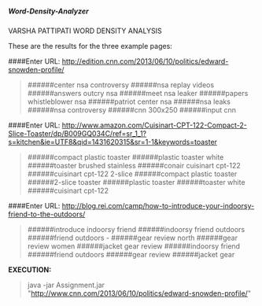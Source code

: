 ##### Word-Density-Analyzer
VARSHA PATTIPATI
WORD DENSITY ANALYSIS


These are the results for the three example pages:

####Enter URL:
http://edition.cnn.com/2013/06/10/politics/edward-snowden-profile/
>######center nsa controversy
>######nsa replay videos
>######answers outcry nsa
>######meet nsa leaker
>######papers whistleblower nsa
>######patriot center nsa
>######nsa leaks
>######nsa controversy
>######cnn 300x250
>######input cnn



####Enter URL:
http://www.amazon.com/Cuisinart-CPT-122-Compact-2-Slice-Toaster/dp/B009GQ034C/ref=sr_1_1?s=kitchen&ie=UTF8&qid=1431620315&sr=1-1&keywords=toaster
>######compact plastic toaster
>######plastic toaster white
>######toaster brushed stainless
>######conair cuisinart cpt-122
>######cuisinart cpt-122 2-slice
>######compact plastic toaster
>######2-slice toaster
>######plastic toaster
>######toaster white
>######cuisinart cpt-122




####Enter URL:
http://blog.rei.com/camp/how-to-introduce-your-indoorsy-friend-to-the-outdoors/
>######introduce indoorsy friend
>######indoorsy friend outdoors
>######friend outdoors -
>######gear review north
>######gear review women
>######jacket gear review
>######indoorsy friend
>######friend outdoors
>######gear review
>######jacket gear

**EXECUTION:** 

 >java -jar Assignment.jar "http://www.cnn.com/2013/06/10/politics/edward-snowden-profile/"

